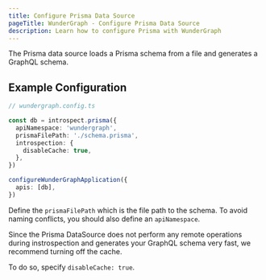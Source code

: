 ```yaml
---
title: Configure Prisma Data Source
pageTitle: WunderGraph - Configure Prisma Data Source
description: Learn how to configure Prisma with WunderGraph
---
```


The Prisma data source loads a Prisma schema from a file and generates a GraphQL schema.

## Example Configuration

```typescript
// wundergraph.config.ts

const db = introspect.prisma({
  apiNamespace: 'wundergraph',
  prismaFilePath: './schema.prisma',
  introspection: {
    disableCache: true,
  },
})

configureWunderGraphApplication({
  apis: [db],
})
```

Define the `prismaFilePath` which is the file path to the schema.
To avoid naming conflicts, you should also define an `apiNamespace`.

Since the Prisma DataSource does not perform any remote operations during instrospection and
generates your GraphQL schema very fast, we recommend turning off the cache.

To do so, specify `disableCache: true`.
